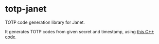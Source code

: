 # totp-janet

TOTP code generation library for Janet.

It generates TOTP codes from given secret and timestamp, using [this C++ code](https://www.nayuki.io/res/time-based-one-time-password-tools/totp.cpp).

